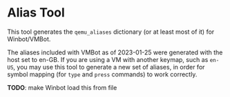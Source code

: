 # Alias Tool

This tool generates the `qemu_aliases` dictionary (or at least most of it) for Winbot/VMBot.

The aliases included with VMBot as of 2023-01-25 were generated with the host set to en-GB.
If you are using a VM with another keymap, such as `en-US`,
you may use this tool to generate a new set of aliases,
in order for symbol mapping (for `type` and `press` commands) to work correctly.

**TODO**: make Winbot load this from file